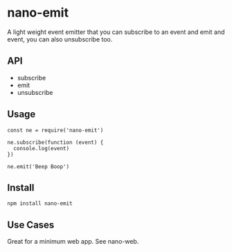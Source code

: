 # nano-emit

A light weight event emitter that you can subscribe to an event and emit and event, you can also unsubscribe too.

## API

* subscribe
* emit
* unsubscribe

## Usage

```
const ne = require('nano-emit')

ne.subscribe(function (event) {
  console.log(event)
})

ne.emit('Beep Boop')
```

## Install

```
npm install nano-emit
```

## Use Cases

Great for a minimum web app. See nano-web.
